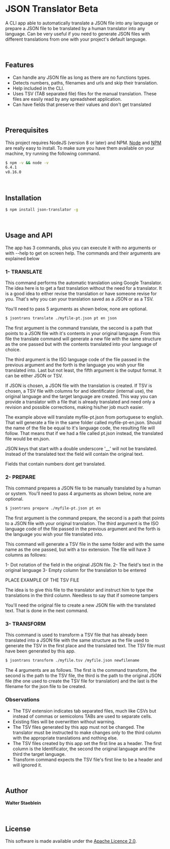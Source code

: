 # JSON Translator Beta

A CLI app able to automatically translate a JSON file into any language or prepare a JSON file to be translated by a human translator into any language. Can be very useful if you need to generate JSON files with different translations from one with your project's default language.

  
  
  
## Features

- Can handle any JSON file as long as there are no functions types.
- Detects numbers, paths, filenames and urls and skip their translation.
- Help included in the CLI.
- Uses TSV (TAB separated file) files for the manual translation. These files are easily read by any spreadsheet application.
- Can have fields that preserve their values and don't get translated

  
  
  
## Prerequisites

This project requires NodeJS (version 8 or later) and NPM.
[Node](http://nodejs.org/) and [NPM](https://npmjs.org/) are really easy to install.
To make sure you have them available on your machine, try running the following command.

```sh
$ npm -v && node -v
6.4.1
v8.16.0
```

  
  
  
## Installation

```sh
$ npm install json-translator -g
```

  
  
  
## Usage and API

The app has 3 commands, plus you can execute it with no arguments or with --help to get on screen help. The commands and their arguments are explained below
  
  
### 1- TRANSLATE

This command performs the automatic translation using Google Translator. The idea here is to get a fast translation without the need for a translator. It is a good idea to either revise the translation or have someone revise for you. That's why you can your translation saved as a JSON or as a TSV.

You'll need to pass 5 arguments as shown below, none are optional.

```sh
$ jsontrans translate ./myfile-pt.json pt en json
```
The first argument is the command translate, the second is a path that points to a JSON file with it's contents in your original language. From this file the translate command will generate a new file with the same structure as the one passed but with the contents translated into your language of choice.

The third argument is the ISO language code of the file passed in the previous argument and the forth is the language you wish your file translated into. Last but not least, the fifth argument is the output format. It can be either JSON or TSV. 

If JSON is chosen, a JSON file with the translation is created. If TSV is chosen, a TSV file with columns for and identificator (internal use), the original language and the target language are created. This way you can provide a translator with a file that is already translated and need only a revision and possible corrections, making his/her job much easier.

The example above will translate myfile-pt.json from portuguese to english. That will generate a file in the same folder called myfile-pt-en.json. Should the name of the file be equal to it's language code, the resulting file will follow. That means that if we had a file called pt.json instead, the translated file would be en.json.

JSON keys that start with a double underscore '__' will not be translated. Instead of the translated text the field will contain the original text.

Fields that contain numbers dont get translated.
  
  
### 2- PREPARE

This command prepares a JSON file to be manually translated by a human or system. You'll need to pass 4 arguments as shown below, none are optional.

```sh
$ jsontrans prepare ./myfile-pt.json pt en
```

The first argument is the command prepare, the second is a path that points to a JSON file with your original translation. The third argument is the ISO language code of the file passed in the previous argument and the forth is the language you wish your file translated into.

This command will generate a TSV file in the same folder and with the same name as the one passed, but with a tsv extension. The file will have 3 columns as follows:

1- Dot notation of the field in the original JSON file.
2- The field's text in the original language
3- Empty column for the translation to be entered

PLACE EXAMPLE OF THE TSV FILE

The idea is to give this file to the translator and instruct him to type the translations in the third column. Needless to say that if someone tampers 

You'll need the original file to create a new JSON file with the translated text. That is done in the next command.
  
  
### 3- TRANSFORM

This command is used to transform a TSV file that has already been translated into a JSON file with the same structure as the file used to generate the TSV in the first place and the translated text. The TSV file must have been generated by this app.

```sh
$ jsontrans transform ./myfile.tsv /myfile.json newfilename
```

The 4 arguments are as follows. The first is the command transform, the second is the path to the TSV file, the third is the path to the original JSON file (the one used to create the TSV file for translation) and the last is the filename for the json file to be created.
  
  
### Observations

- The TSV extension indicates tab separated files, much like CSVs but instead of commas or semicolons TABs are used to separate cells.
- Existing files will be overwritten without warning.
- The TSV files generated by this app must not be changed. The translator must be instructed to make changes only to the third column with the appropriate translations and nothing else.
- The TSV files created by this app set the first line as a header. The first column is the Identificator, the second the original language and the third the target language.
- Transform command expects the TSV file's first line to be a header and will ignored it.

  
  
  
## Author

**Walter Staeblein** 

  
  
  
## License

 This software is made available under the [Apache Licence 2.0](http://www.apache.org/licenses/LICENSE-2.0).